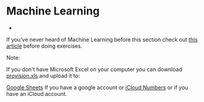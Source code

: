 # Machine Learning
-

If you've never heard of Machine Learning before this section check out [this article](https://leetcode.com/explore/featured/card/machine-learning-101/287/what_is_ml/1617/) before doing exercises.



Note:

If you don't have Microsoft Excel on your computer you can download [provision.xls](https://www.notion.so/signed/https%3A%2F%2Fs3-us-west-2.amazonaws.com%2Fsecure.notion-static.com%2F88068bf6-f27b-4d84-b6ce-67cb28654d01%2Fprovision.xls?table=block&id=477a8f7d-dd3b-4475-b326-211eb283ff99&name=provision.xls&cache=v2) and upload it to: 

[Google Sheets](https://docs.google.com/spreadsheets) If you have a google account or
[iCloud Numbers](https://www.icloud.com/numbers/) or if you have an iCloud account.

